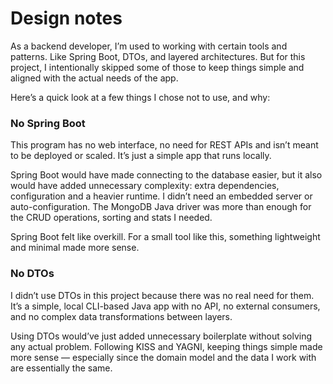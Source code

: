 # Design notes

As a backend developer, I’m used to working with certain tools and patterns. Like Spring Boot, DTOs, and layered architectures. But for this project, I intentionally skipped some of those to keep things simple and aligned with the actual needs of the app.

Here’s a quick look at a few things I chose not to use, and why:


### No Spring Boot

This program has no web interface, no need for REST APIs and isn’t meant to be deployed or scaled. It’s just a simple app that runs locally.

Spring Boot would have made connecting to the database easier, but it also would have added unnecessary complexity: extra dependencies, configuration and a heavier runtime. I didn’t need an embedded server or auto-configuration. The MongoDB Java driver was more than enough for the CRUD operations, sorting and stats I needed.

Spring Boot felt like overkill. For a small tool like this, something lightweight and minimal made more sense.


### No DTOs

I didn’t use DTOs in this project because there was no real need for them. It’s a simple, local CLI-based Java app with no API, no external consumers, and no complex data transformations between layers.

Using DTOs would’ve just added unnecessary boilerplate without solving any actual problem. Following KISS and YAGNI, keeping things simple made more sense — especially since the domain model and the data I work with are essentially the same.